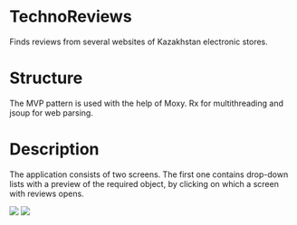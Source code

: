 # TechnoReviews

Finds reviews from several websites of Kazakhstan electronic stores.

# Structure

The MVP pattern is used with the help of Moxy. Rx for multithreading and jsoup for web parsing.

# Description

The application consists of two screens. 
The first one contains drop-down lists with a preview of the required object, by clicking on which a screen with reviews opens. 

![](https://github.com/BahtiBJ/TechnoReviews/blob/01c7f7302272335e1de8a6dbd3a872a7ebb8e667/illustration/techno_previews.gif)         ![](https://github.com/BahtiBJ/TechnoReviews/blob/01c7f7302272335e1de8a6dbd3a872a7ebb8e667/illustration/techno_reviews.gif) 

